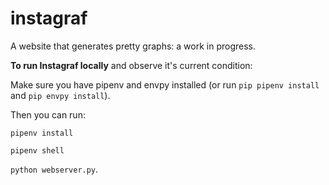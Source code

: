 # instagraf

A website that generates pretty graphs: a work in progress.

**To run Instagraf locally** and observe it's current condition:

Make sure you have pipenv and envpy installed (or run `pip pipenv install` and `pip envpy install`). 

Then you can run:

`pipenv install`

`pipenv shell`

`python webserver.py`.
